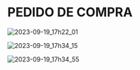 # PEDIDO DE COMPRA

![2023-09-19_17h22_01](https://github.com/OtavioAlvim/pedido-de-compra/assets/98673019/c3a410a0-5d4d-41b0-8ab5-cb3dd0cb778a)

![2023-09-19_17h34_15](https://github.com/OtavioAlvim/pedido-de-compra/assets/98673019/a01d34da-2bbc-40fa-89ef-933809d837ee)

![2023-09-19_17h34_55](https://github.com/OtavioAlvim/pedido-de-compra/assets/98673019/34dc0438-09ef-4a90-a206-a323df0a3587)
